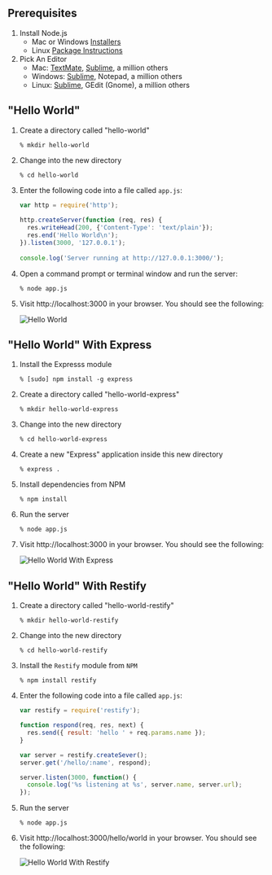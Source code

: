## Prerequisites
1. Install Node.js	
	* Mac or Windows [Installers](http://nodejs.org/download/)
	* Linux [Package Instructions](https://github.com/joyent/node/wiki/Installing-Node.js-via-package-manager)
2. Pick An Editor
	* Mac: [TextMate](http://macromates.com/), [Sublime](http://www.sublimetext.com/), a million others
	* Windows: [Sublime](http://www.sublimetext.com/), Notepad, a million others
	* Linux: [Sublime](http://www.sublimetext.com/), GEdit (Gnome), a million others

## "Hello World"
1. Create a directory called "hello-world"

	`% mkdir hello-world`

2. Change into the new directory

	`% cd hello-world`

3. Enter the following code into a file called `app.js`:
	
	```javascript
	var http = require('http');
	 
	http.createServer(function (req, res) {
	  res.writeHead(200, {'Content-Type': 'text/plain'});
	  res.end('Hello World\n');
	}).listen(3000, '127.0.0.1');
		
	console.log('Server running at http://127.0.0.1:3000/');
	```

4. Open a command prompt or terminal window and run the server:

	`% node app.js`

5. Visit http://localhost:3000 in your browser. You should see the following:

	![Hello World](https://raw.github.com/NodePhilly/MiniHacks/master/2012.09/HelloWorld/img/HelloWorld.png)


## "Hello World" With Express

1. Install the Expresss module

	`% [sudo] npm install -g express`

2. Create a directory called "hello-world-express"

	`% mkdir hello-world-express`

3. Change into the new directory

	`% cd hello-world-express`

4. Create a new "Express" application inside this new directory

	`% express .`

5. Install dependencies from NPM

	`% npm install`

6. Run the server

	`% node app.js`

7. Visit http://localhost:3000 in your browser. You should see the following:

	![Hello World With Express](https://raw.github.com/NodePhilly/MiniHacks/master/2012.09/HelloWorld/img/HelloWorldExpress.png)

## "Hello World" With Restify

1. Create a directory called "hello-world-restify"

	`% mkdir hello-world-restify`

2. Change into the new directory

	`% cd hello-world-restify`

3. Install the `Restify` module from `NPM`

	`% npm install restify`

4. Enter the following code into a file called `app.js`:

	```javascript
	var restify = require('restify');

	function respond(req, res, next) {
	  res.send({ result: 'hello ' + req.params.name });
	}

	var server = restify.createSever();
	server.get('/hello/:name', respond);

	server.listen(3000, function() {
	  console.log('%s listening at %s', server.name, server.url);
	});
	```

5. Run the server

	`% node app.js`

6. Visit http://localhost:3000/hello/world in your browser. You should see the following:

	![Hello World With Restify](https://raw.github.com/NodePhilly/MiniHacks/master/2012.09/HelloWorld/img/HelloWorldRestify.png)